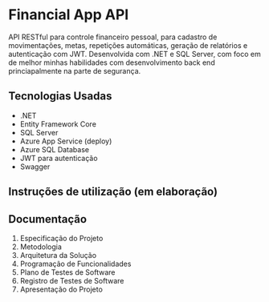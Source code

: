#  Financial App API

API RESTful para controle financeiro pessoal, para cadastro de movimentações, metas, repetições automáticas, geração de relatórios e autenticação com JWT. Desenvolvida com .NET e SQL Server, com foco em de melhor minhas habilidades com desenvolvimento back end princiapalmente na parte de segurança.

##  Tecnologias Usadas

- .NET
- Entity Framework Core
- SQL Server
- Azure App Service (deploy)
- Azure SQL Database
- JWT para autenticação
- Swagger

## Instruções de utilização (em elaboração)

## Documentação

1. Especificação do Projeto
2. Metodologia
3. Arquitetura da Solução
4. Programação de Funcionalidades
5. Plano de Testes de Software
6. Registro de Testes de Software
7. Apresentação do Projeto